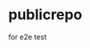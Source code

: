 # publicrepo
for e2e test

























































































































































































































































































































































































































































































































































































































































































































































































































































































































































































































































































































































































































































































































































































































































































































































































































































































































































































































































































































































































































































































































































































































































































































































































































































































































































































































































































































































































































































































































































































































































































































































































































































































































































































































































































































































































































































































































































































































































































































































































































































































































































































































































































































































































































































































































































































































































































































































